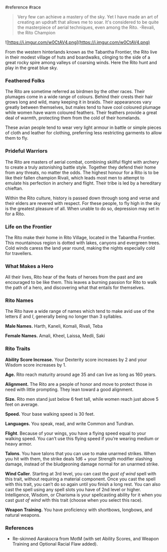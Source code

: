  #reference #race 

>Very few can achieve a mastery of the sky. Yet I have made an art of creating an updraft that allows me to soar. It's considered to be quite the masterpiece of aerial techniques, even among the Rito.
-Revali, the Rito Champion

![https://i.imgur.com/w0CtAV4.png](https://i.imgur.com/w0CtAV4.png)

From the western hinterlands known as the Tabantha Frontier, the Rito live in their modest village of huts and boardwalks, clinging to the side of a great rocky spire among valleys of coarsing winds. Here the Rito hunt and play in the great blue sky.

### Feathered Folks

The Rito are sometime referred as birdmen by the other races. Their plumages come in a wide range of colours. Behind their crests their hair grows long and wild, many keeping it in braids. Their appearances vary greatly between themselves, but males tend to have cool coloured plumage while women have warm coloured feathers. Their feathers provide a great deal of warmth, protecting them from the cold of their homelands.

These avian people tend to wear very light armour in battle or simple pieces of cloth and leather for clothing, preferring less restricting garments to allow them to fly.

### Prideful Warriors

The Rito are masters of aerial combat, combining skillful flight with archery to create a truly astonishing battle style. Together they defend their home from any threats, no matter the odds. The highest honour for a Rito is to be like their fallen champion Rivali, which leads most men to attempt to emulate his perfection in archery and flight. Their tribe is led by a hereditary chieftan.

Within the Rito culture, history is passed down through song and verse and their elders are revered with respect. For these people, to fly high in the sky is the greatest pleasure of all. When unable to do so, depression may set in for a Rito.

### Life on the Frontier

The Rito make their home in Rito Village, located in the Tabantha Frontier. This mountainous region is dotted with lakes, canyons and evergreen trees. Cold winds caress the land year round, making the nights especially cold for travellers.

### What Makes a Hero

All their lives, Rito hear of the feats of heroes from the past and are encouraged to be like them. This leaves a burning passion for Rito to walk the path of a hero, and discovering what that entails for themselves.

### Rito Names

The Rito have a wide range of names which tend to make avid use of the letters _E_ and _I_, generally being no longer than 3 syllables.

**Male Names.** Harth, Kaneli, Komali, Rivali, Teba

**Female Names.** Amali, Kheel, Laissa, Medli, Saki

### Rito Traits

**Ability Score Increase.** Your Dexterity score increases by 2 and your Wisdom score increases by 1.

**Age.** Rito reach maturity around age 35 and can live as long as 160 years.

**Alignment.** The Rito are a people of honor and move to protect those in need with little prompting. They lean toward a good alignment.

**Size.** Rito men stand just below 6 feet tall, while women reach just above 5 feet on average.

**Speed.** Your base walking speed is 30 feet.

**Languages.** You speak, read, and write Common and Tundran.

**Flight**. Because of your wings, you have a flying speed equal to your walking speed. You can’t use this flying speed if you’re wearing medium or heavy armor.

**Talons**. You have talons that you can use to make unarmed strikes. When you hit with them, the strike deals 1d6 + your Strength modifier slashing damage, instead of the bludgeoning damage normal for an unarmed strike.

**Wind Caller**. Starting at 3rd level, you can cast the *gust of wind* spell with this trait, without requiring a material component. Once you cast the spell with this trait, you can’t do so again until you finish a long rest. You can also cast the spell using any spell slots you have of 2nd level or higher. Intelligence, Wisdom, or Charisma is your spellcasting ability for it when you cast *gust of wind* with this trait (choose when you select this race).

**Weapon Training.** You have proficiency with shortbows, longbows, and natural weapons.

### References

* Re-skinned Aarakocra from MotM (with set Ability Scores, and Weapon Training and Optional Racial Flaw added).
